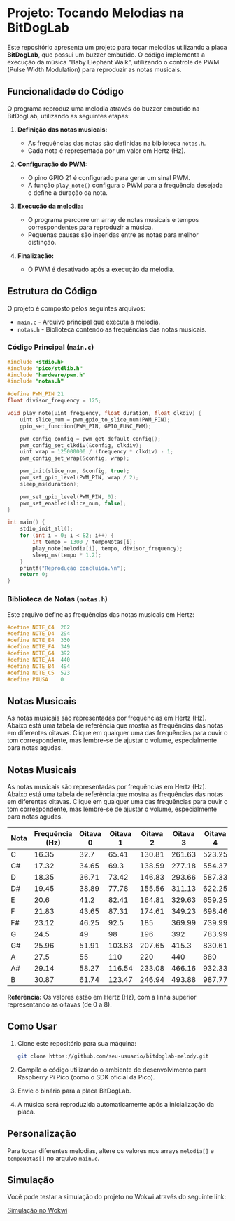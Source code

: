 # Projeto: Tocando Melodias na BitDogLab

Este repositório apresenta um projeto para tocar melodias utilizando a placa **BitDogLab**, que possui um buzzer embutido. O código implementa a execução da música "Baby Elephant Walk", utilizando o controle de PWM (Pulse Width Modulation) para reproduzir as notas musicais.

## Funcionalidade do Código

O programa reproduz uma melodia através do buzzer embutido na BitDogLab, utilizando as seguintes etapas:

1. **Definição das notas musicais:**
   - As frequências das notas são definidas na biblioteca `notas.h`.
   - Cada nota é representada por um valor em Hertz (Hz).

2. **Configuração do PWM:**
   - O pino GPIO 21 é configurado para gerar um sinal PWM.
   - A função `play_note()` configura o PWM para a frequência desejada e define a duração da nota.

3. **Execução da melodia:**
   - O programa percorre um array de notas musicais e tempos correspondentes para reproduzir a música.
   - Pequenas pausas são inseridas entre as notas para melhor distinção.

4. **Finalização:**
   - O PWM é desativado após a execução da melodia.

## Estrutura do Código

O projeto é composto pelos seguintes arquivos:

- `main.c` - Arquivo principal que executa a melodia.
- `notas.h` - Biblioteca contendo as frequências das notas musicais.

### Código Principal (`main.c`)

```c
#include <stdio.h>
#include "pico/stdlib.h"
#include "hardware/pwm.h"
#include "notas.h"

#define PWM_PIN 21
float divisor_frequency = 125;

void play_note(uint frequency, float duration, float clkdiv) {
    uint slice_num = pwm_gpio_to_slice_num(PWM_PIN);
    gpio_set_function(PWM_PIN, GPIO_FUNC_PWM);

    pwm_config config = pwm_get_default_config();
    pwm_config_set_clkdiv(&config, clkdiv);
    uint wrap = 125000000 / (frequency * clkdiv) - 1;
    pwm_config_set_wrap(&config, wrap);

    pwm_init(slice_num, &config, true);
    pwm_set_gpio_level(PWM_PIN, wrap / 2);
    sleep_ms(duration);

    pwm_set_gpio_level(PWM_PIN, 0);
    pwm_set_enabled(slice_num, false);
}

int main() {
    stdio_init_all();
    for (int i = 0; i < 82; i++) {
        int tempo = 1300 / tempoNotas[i];
        play_note(melodia[i], tempo, divisor_frequency);
        sleep_ms(tempo * 1.2);
    }
    printf("Reprodução concluída.\n");
    return 0;
}
```

### Biblioteca de Notas (`notas.h`)

Este arquivo define as frequências das notas musicais em Hertz:

```c
#define NOTE_C4  262
#define NOTE_D4  294
#define NOTE_E4  330
#define NOTE_F4  349
#define NOTE_G4  392
#define NOTE_A4  440
#define NOTE_B4  494
#define NOTE_C5  523
#define PAUSA    0
```

## Notas Musicais
As notas musicais são representadas por frequências em Hertz (Hz). Abaixo está uma tabela de referência que mostra as frequências das notas em diferentes oitavas. Clique em qualquer uma das frequências para ouvir o tom correspondente, mas lembre-se de ajustar o volume, especialmente para notas agudas.


## Notas Musicais

As notas musicais são representadas por frequências em Hertz (Hz). Abaixo está uma tabela de referência que mostra as frequências das notas em diferentes oitavas. Clique em qualquer uma das frequências para ouvir o tom correspondente, mas lembre-se de ajustar o volume, especialmente para notas agudas.

| Nota  | Frequência (Hz) | Oitava 0 | Oitava 1 | Oitava 2 | Oitava 3 | Oitava 4 | Oitava 5 | Oitava 6 | Oitava 7 | Oitava 8 |
|-------|-----------------|----------|----------|----------|----------|----------|----------|----------|----------|----------|
| C     | 16.35           | 32.7     | 65.41    | 130.81   | 261.63   | 523.25   | 1046.5   | 2093     | 4186     |
| C#    | 17.32           | 34.65    | 69.3     | 138.59   | 277.18   | 554.37   | 1108.73  | 2217.46  | 4434.92  |
| D     | 18.35           | 36.71    | 73.42    | 146.83   | 293.66   | 587.33   | 1174.66  | 2349.32  | 4698.63  |
| D#    | 19.45           | 38.89    | 77.78    | 155.56   | 311.13   | 622.25   | 1244.51  | 2489     | 4978     |
| E     | 20.6            | 41.2     | 82.41    | 164.81   | 329.63   | 659.25   | 1318.51  | 2637     | 5274     |
| F     | 21.83           | 43.65    | 87.31    | 174.61   | 349.23   | 698.46   | 1396.91  | 2793.83  | 5587.65  |
| F#    | 23.12           | 46.25    | 92.5     | 185      | 369.99   | 739.99   | 1479.98  | 2959.96  | 5919.91  |
| G     | 24.5            | 49       | 98       | 196      | 392      | 783.99   | 1567.98  | 3135.96  | 6271.93  |
| G#    | 25.96           | 51.91    | 103.83   | 207.65   | 415.3    | 830.61   | 1661.22  | 3322.44  | 6644.88  |
| A     | 27.5            | 55       | 110      | 220      | 440      | 880      | 1760     | 3520     | 7040     |
| A#    | 29.14           | 58.27    | 116.54   | 233.08   | 466.16   | 932.33   | 1864.66  | 3729.31  | 7458.62  |
| B     | 30.87           | 61.74    | 123.47   | 246.94   | 493.88   | 987.77   | 1975.53  | 3951     | 7902.13  |

**Referência:** Os valores estão em Hertz (Hz), com a linha superior representando as oitavas (de 0 a 8).



## Como Usar

1. Clone este repositório para sua máquina:
   ```sh
   git clone https://github.com/seu-usuario/bitdoglab-melody.git
   ```

2. Compile o código utilizando o ambiente de desenvolvimento para Raspberry Pi Pico (como o SDK oficial da Pico).

3. Envie o binário para a placa BitDogLab.

4. A música será reproduzida automaticamente após a inicialização da placa.

## Personalização

Para tocar diferentes melodias, altere os valores nos arrays `melodia[]` e `tempoNotas[]` no arquivo `main.c`.

## Simulação

Você pode testar a simulação do projeto no Wokwi através do seguinte link:

[Simulação no Wokwi](https://wokwi.com/projects/420783856701245441)

